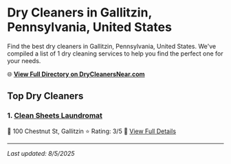# Dry Cleaners in Gallitzin, Pennsylvania, United States

Find the best dry cleaners in Gallitzin, Pennsylvania, United States. We've compiled a list of 1 dry cleaning services to help you find the perfect one for your needs.

🌐 **[View Full Directory on DryCleanersNear.com](https://drycleanersnear.com/city/US/Pennsylvania/Gallitzin)**

## Top Dry Cleaners

### 1. [Clean Sheets Laundromat](https://drycleanersnear.com/dryCleaner/686735bcbb1702f4ee39b273/clean-sheets-laundromat)
📍 100 Chestnut St, Gallitzin
⭐ Rating: 3/5
🔗 [View Full Details](https://drycleanersnear.com/dryCleaner/686735bcbb1702f4ee39b273/clean-sheets-laundromat)


---

*Last updated: 8/5/2025*
